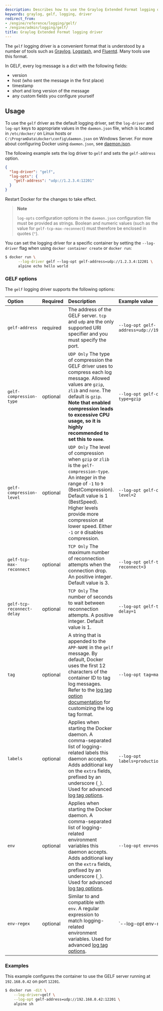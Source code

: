 ```yaml
---
description: Describes how to use the Graylog Extended Format logging driver.
keywords: graylog, gelf, logging, driver
redirect_from:
- /engine/reference/logging/gelf/
- /engine/admin/logging/gelf/
title: Graylog Extended Format logging driver
---
```


The `gelf` logging driver is a convenient format that is understood by a number of tools such as
[Graylog](https://www.graylog.org/), [Logstash](https://www.elastic.co/products/logstash), and
[Fluentd](http://www.fluentd.org/). Many tools use this format.

In GELF, every log message is a dict with the following fields:

- version
- host (who sent the message in the first place)
- timestamp
- short and long version of the message
- any custom fields you configure yourself

## Usage

To use the `gelf` driver as the default logging driver, set the `log-driver` and
`log-opt` keys to appropriate values in the `daemon.json` file, which is located
in `/etc/docker/` on Linux hosts or `C:\ProgramData\docker\config\daemon.json`
on Windows Server. For more about configuring Docker using `daemon.json`, see
[daemon.json](/engine/reference/commandline/dockerd.md#daemon-configuration-file).

The following example sets the log driver to `gelf` and sets the `gelf-address`
option.

```json
{
  "log-driver": "gelf",
  "log-opts": {
    "gelf-address": "udp://1.2.3.4:12201"
  }
}
```

Restart Docker for the changes to take effect.

> **Note**
>
> `log-opts` configuration options in the `daemon.json` configuration file must
> be provided as strings. Boolean and numeric values (such as the value for
> `gelf-tcp-max-reconnect`) must therefore be enclosed in quotes (`"`).

You can set the logging driver for a specific container by setting the
`--log-driver` flag when using `docker container create` or `docker run`:

```bash
$ docker run \
      --log-driver gelf –-log-opt gelf-address=udp://1.2.3.4:12201 \
      alpine echo hello world
```

### GELF options

The `gelf` logging driver supports the following options:

| Option                     | Required  | Description                                                                                                                                                                                                                                                                         | Example value                                       |
| :------------------------- | :-------- | :---------------------------------------------------------------------------------------------------------------------------------------------------------------------------------------------------------------------------------------------------------------------------------- | :-------------------------------------------------- |
| `gelf-address`             | required  | The address of the GELF server. `tcp` and `udp` are the only supported URI specifier and you must specify the port.                                                                                                                                                                 | `--log-opt gelf-address=udp://192.168.0.42:12201`   |
| `gelf-compression-type`    | optional  | `UDP Only` The type of compression the GELF driver uses to compress each log message. Allowed values are `gzip`, `zlib` and `none`. The default is `gzip`. **Note that enabled compression leads to excessive CPU usage, so it is highly recommended to set this to `none`**.       | `--log-opt gelf-compression-type=gzip`              |
| `gelf-compression-level`   | optional  | `UDP Only` The level of compression when `gzip` or `zlib` is the `gelf-compression-type`. An integer in the range of `-1` to `9` (BestCompression). Default value is 1 (BestSpeed). Higher levels provide more compression at lower speed. Either `-1` or `0` disables compression. | `--log-opt gelf-compression-level=2`                |
| `gelf-tcp-max-reconnect`   | optional  | `TCP Only` The maximum number of reconnection attempts when the connection drop. An positive integer. Default value is 3.                                                                                                                                                           | `--log-opt gelf-tcp-max-reconnect=3`                |
| `gelf-tcp-reconnect-delay` | optional  | `TCP Only` The number of seconds to wait between reconnection attempts. A positive integer. Default value is 1.                                                                                                                                                                     | `--log-opt gelf-tcp-reconnect-delay=1`              |
| `tag`                      | optional  | A string that is appended to the `APP-NAME` in the `gelf` message. By default, Docker uses the first 12 characters of the container ID to tag log messages. Refer to the [log tag option documentation](log_tags.md) for customizing the log tag format.                            | `--log-opt tag=mailer`                              |
| `labels`                   | optional  | Applies when starting the Docker daemon. A comma-separated list of logging-related labels this daemon accepts. Adds additional key on the `extra` fields, prefixed by an underscore (`_`). Used for advanced [log tag options](log_tags.md).                                        | `--log-opt labels=production_status,geo`            |
| `env`                      | optional  | Applies when starting the Docker daemon. A comma-separated list of logging-related environment variables this daemon accepts. Adds additional key on the `extra` fields, prefixed by an underscore (`_`). Used for advanced [log tag options](log_tags.md).                         | `--log-opt env=os,customer`                         |
| `env-regex`                | optional  | Similar to and compatible with `env`. A regular expression to match logging-related environment variables. Used for advanced [log tag options](log_tags.md).                                                                                                                        | `--log-opt env-regex=^(os|customer)`                |

### Examples

This example configures the container to use the GELF server running at
`192.168.0.42` on port `12201`.

```bash
$ docker run -dit \
    --log-driver=gelf \
    --log-opt gelf-address=udp://192.168.0.42:12201 \
    alpine sh
```
